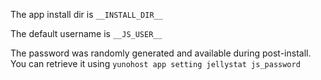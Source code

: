The app install dir is `__INSTALL_DIR__`

The default username is `__JS_USER__`

The password was randomly generated and available during post-install. You can retrieve it using `yunohost app setting jellystat js_password`
